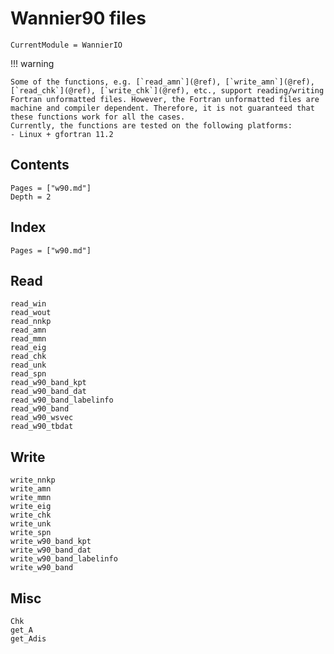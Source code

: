 # Wannier90 files

```@meta
CurrentModule = WannierIO
```

!!! warning

    Some of the functions, e.g. [`read_amn`](@ref), [`write_amn`](@ref),
    [`read_chk`](@ref), [`write_chk`](@ref), etc., support reading/writing
    Fortran unformatted files. However, the Fortran unformatted files are
    machine and compiler dependent. Therefore, it is not guaranteed that
    these functions work for all the cases.
    Currently, the functions are tested on the following platforms:
    - Linux + gfortran 11.2

## Contents

```@contents
Pages = ["w90.md"]
Depth = 2
```

## Index

```@index
Pages = ["w90.md"]
```

## Read

```@docs
read_win
read_wout
read_nnkp
read_amn
read_mmn
read_eig
read_chk
read_unk
read_spn
read_w90_band_kpt
read_w90_band_dat
read_w90_band_labelinfo
read_w90_band
read_w90_wsvec
read_w90_tbdat
```

## Write

```@docs
write_nnkp
write_amn
write_mmn
write_eig
write_chk
write_unk
write_spn
write_w90_band_kpt
write_w90_band_dat
write_w90_band_labelinfo
write_w90_band
```

## Misc

```@docs
Chk
get_A
get_Adis
```
